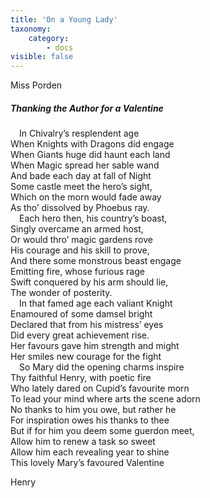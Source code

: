 ```yaml
---
title: 'On a Young Lady'
taxonomy:
    category:
        - docs
visible: false
---
```


<div class="author">Miss Porden</div>

##### Thanking the Author for a Valentine

&emsp;In Chivalry’s resplendent age  
When Knights with Dragons did engage  
When Giants huge did haunt each land  
When Magic spread her sable wand  
And bade each day at fall of Night  
Some castle meet the hero’s sight,  
Which on the morn would fade away  
As tho’ dissolved by Phoebus ray.  
&emsp;Each hero then, his country’s boast,  
Singly overcame an armed host,  
Or would thro’ magic gardens rove  
His courage and his skill to prove,  
And there some monstrous beast engage  
Emitting fire, whose furious rage  
Swift conquered by his arm should lie,  
The wonder of posterity.  
&emsp;In that famed age each valiant Knight  
Enamoured of some damsel bright  
Declared that from his mistress’ eyes  
Did every great achievement rise.  
Her favours gave him strength and might  
Her smiles new courage for the fight  
&emsp;So Mary did the opening charms inspire  
Thy faithful Henry, with poetic fire  
Who lately dared on Cupid’s favourite morn  
To lead your mind where arts the scene adorn  
No thanks to him you owe, but rather he  
For inspiration owes his thanks to thee  
But if for him you deem some guerdon meet,  
Allow him to renew a task so sweet  
Allow him each revealing year to shine  
This lovely Mary’s favoured Valentine  
  
Henry